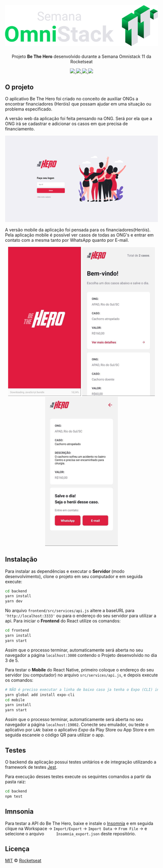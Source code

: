 <center>

<h1 align="center">
  <img src="./static/omnistack.svg" />
</h1>

<p align="center">
  Projeto <b>Be The Hero</b> desenvolvido durante a Semana Omnistack 11 da Rocketseat
</p>

<p align="center">
  <a aria-label="Versão do Node" href="https://github.com/nodejs/node/blob/master/doc/changelogs/CHANGELOG_V12.md#12.16.1">
    <img src="https://img.shields.io/badge/node.js@lts-12.16.1-informational?logo=Node.JS" />
  </a>
  <a aria-label="Versão do React" href="https://github.com/facebook/react/blob/master/CHANGELOG.md#16131-march-19-2020">
    <img src="https://img.shields.io/badge/react-16.13.1-informational?logo=react" />
  </a>
  <a aria-label="Versão do Expo" href="https://www.npmjs.com/package/expo-cli/v/3.15.5">
    <img src="https://img.shields.io/badge/expo--CLI-3.15.5-informational?logo=expo" />
  </a>
  <a aria-label="Completo" href="https://www.npmjs.com/package/expo-cli/v/3.15.5">
    <img src="https://img.shields.io/badge/OmniStack-done-green?logo=data:image/png;base64,iVBORw0KGgoAAAANSUhEUgAAABAAAAAQCAMAAAAoLQ9TAAAALVBMVEVHcExxWsF0XMJzXMJxWcFsUsD///9jRrzY0u6Xh9Gsn9n39fyMecy0qd2bjNJWBT0WAAAABHRSTlMA2Do606wF2QAAAGlJREFUGJVdj1cWwCAIBLEsRU3uf9xobDH8+GZwUYi8i6ucJwrxKE+7D0G9Q4vlYqtmCSjndr4CgCgzlyFgfKfKCVO0LrPKjmiqMxGXkJwNnXskqWG+1oSM+BSwD8f29YLNjvx/OQrn+g99oQSoNmt3PgAAAABJRU5ErkJggg==" />
  </a>
</p>

</center>

## O projeto
O aplicativo Be The Hero foi criado no conceito de auxiliar ONGs a encontrar financiadores (Heróis) que possam ajudar em uma situação ou problema especificado.

A versão web da aplicação foi feita pensando na ONG. Será por ela que a ONG irá se cadastrar e adicionar os casos em que precisa de financiamento.

<center>

![Versão web](./static/webapp.png)

</center>

A versão mobile da aplicação foi pensada para os financiadores(Heróis). Pela aplicação mobile é possível ver casos de todas as ONG's e entrar em contato com a mesma tanto por WhatsApp quanto por E-mail.

<p float="left" align="center">
  <img src="./static/splash_screen.jpg" width="240" />
  <img src="./static/index_casos.jpg" width="240" /> 
  <img src="./static/caso.jpg" width="240" />
</p>

## Instalação
Para instalar as dependências e executar o **Servidor** (modo desenvolvimento), clone o projeto em seu computador e em seguida execute:
```bash
cd backend
yarn install
yarn dev
```
No arquivo `frontend/src/services/api.js` altere a baseURL para `'http://localhost:3333'` ou para o endereço do seu servidor para utilizar a api.
Para iniciar o **Frontend** do React utilize os comandos:
```bash
cd frontend
yarn install
yarn start
```
Assim que o processo terminar, automaticamente será aberta no seu navegador a página `localhost:3000` contendo o Projeto desenvolvido no dia 3 de 5.  

Para testar o **Mobile** do React Native, primeiro coloque o endereço do seu servidor (ou computador) no arquivo `src/services/api.js`, e depois execute os comandos:
```bash
# NÃO é preciso executar a linha de baixo caso ja tenha o Expo (CLI) instalado!
yarn global add install expo-cli
cd mobile
yarn install
yarn start
```
Assim que o processo terminar, automaticamente será aberta no seu navegador a página `localhost:19002`. Conecte seu emulador, ou teste o aplicativo por `LAN`: baixe o aplicativo *Expo* da Play Store ou App Store e em seguida escaneie o código QR para utilizar o app.

## Testes
O backend da aplicação possui testes unitários e de integração utilizando a framework de testes [Jest](https://jestjs.io/).

Para execução desses testes execute os sequintes comandos a partir da pasta raiz:
```bash
cd backend
npm test
```

## Imnsonia 
Para testar a API do Be The Hero, baixe e instale o [Insomnia](https://insomnia.rest/download/) e em seguida clique na Workspace → `Import/Export` →  `Import Data` → `From File` → e selecione o arquivo ` 	Insomnia_export.json` deste repositório.

## Licença

[MIT](./LICENSE) &copy; [Rocketseat](https://rocketseat.com.br/)
